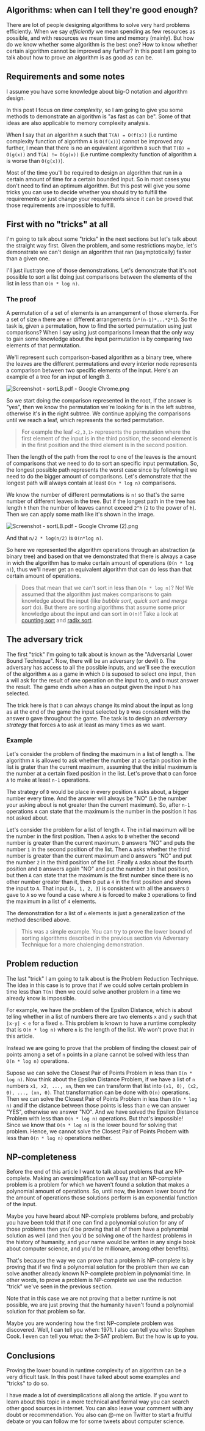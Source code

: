 ## Algorithms: when can I tell they're good enough?

There are lot of people designing  algorithms to solve very hard problems efficiently. When we say _efficiently_ we mean spending as few resources as possible, and with resources we mean time and memory (mainly). But how do we know whether some algorithm is the best one? How to know whether certain algorithm cannot be improved any further? In this post I am going to talk about how to prove an algorithm is as good as can be.

## Requirements and some notes

I assume you have some knowledge about big-O notation and algorithm design.

In this post I focus on *time complexity*, so I am going to give you some methods to demonstrate an algorithm is "as fast as  can be". Some of that ideas are also applicable to memory complexity analysis.

When I say that an algorithm ```A``` such that ```T(A) = O(f(x))``` (i.e runtime complexity function of algorithm ```A``` is ```O(f(x))```) cannot be improved any further, I mean that there is no an equivalent algorithm ```B``` such that ```T(B) = O(g(x))``` and ```T(A) != O(g(x))``` (i.e runtime complexity function of algorithm ```A``` is worse than ```O(g(x))```).

Most of the time you'll be required to design an algorithm that run in a certain amount of time for a certain bounded input. So in most cases you don't need to find an optimum algorithm. But this post will give you some tricks you can use to decide whether you should try to fulfill the requirements or just change your requirements since it can be proved that those requirements are impossible to fulfill.

## First with no "tricks" at all

I'm going to talk about some "tricks" in the next sections but let's talk about the straight way first. Given the problem, and some restrictions maybe, let's demonstrate we can't design an algorithm that ran (asymptotically) faster than a given one.

I'll just ilustrate one of those demonstrations. Let's demonstrate that it's not possible to sort a list doing just comparisons between the elements of the list in less than ```O(n * log n)```.

### The proof

A permutation of a set of elements is an arrangement of those elements. For a set of size ```n``` there are ```n!``` different arrangements (```n*(n-1)*...*2*1```). So the task is, given a permutation, how to find the sorted permutation using just comparisons? When I say using just comparisons I mean that the only way to gain some knowledge about the input permutation is by comparing two elements of that permutation.

We'll represent such comparison-based algorithm as a binary tree, where the leaves are the different permutations and every interior node represents a comparison between two specific elements of the input. Here's an example of a tree for an input of length 3.


![Screenshot - sortLB.pdf - Google Chrome.png](https://cdn.hashnode.com/res/hashnode/image/upload/v1601675600727/cs8HkEMb_.png)

So we start doing the comparison represented in the root, if the answer is "yes", then we know the permutation we're looking for is in the left subtree, otherwise it's in the right subtree. We continue applying the comparisons until we reach a leaf, which represents the sorted permutation.

> For example the leaf ```<2,3,1>``` represents the permutation where the first element of the input is in the third position, the second element is in the first position and the third element is in the second position.

Then the length of the path from the root to one of the leaves is the amount of comparisons that we need to do to sort an specific input permutation. So, the longest possible path represents the worst case since by following it we need to do the bigger amount of comparisons. Let's demonstrate that the longest path will always contain at least ```O(n * log n)``` comparisons.

We know the number of different permutations is ```n!``` so that's the same number of different leaves in the tree. But if the longest path in the tree has length ```h``` then the number of leaves cannot exceed ```2^h``` (```2``` to the power of ```h```). Then we can apply some math like it's shown in the image.


![Screenshot - sortLB.pdf - Google Chrome (2).png](https://cdn.hashnode.com/res/hashnode/image/upload/v1601676651508/9Y9PdCOtv.png)

And that ```n/2 * log(n/2)``` is ```O(n*log n)```.

So here we represented the algorithm operations through an abstraction (a binary tree) and based on that we demonstrated that there is always a case in wich the algorithm has to make certain amount of operations (```O(n * log n)```), thus we'll never get an equivalent algorithm that can do less than that certain amount of operations.

>Does that mean that we can't sort in less than ```O(n * log n)```? No! We assumed that the algorithm just makes comparisons to gain knowledge about the input (like _bubble sort_, _quick sort_ and _merge sort_ do). But there are sorting algorithms that assume some prior knowledge about the input and can sort in ```O(n)```! Take a look at [counting sort](https://en.wikipedia.org/wiki/Counting_sort) and [radix sort](https://en.wikipedia.org/wiki/Radix_sort).

## The adversary trick

The first "trick" I'm going to talk about is known as the "Adversarial Lower Bound Technique". Now, there will be an adversary (or devil) ```D```. The adversary has access to all the possible inputs, and we'll see the execution of the algorithm ```A``` as a game in which ```D``` is suposed to select one input, then ```A``` will ask for the result of one operation on the input to ```D```, and ```D``` must answer the result. The game ends when ```A``` has an output given the input ```D``` has selected.

The trick here is that ```D``` can always change its mind about the input as long as at the end of the game the input selected by ```D``` was consistent with the answer ```D``` gave throughout the game. The task is to design an _adversary strategy_ that forces ```A``` to ask at least as many times as we want.

### Example

Let's consider the problem of finding the maximum in a list of length ```n```. The algorithm ```A``` is allowed to ask whether the number at a certain position in the list is grater than the current maximum, assuming that the initial maximum is the number at a certain fixed position in the list. Let's prove that ```D``` can force ```A``` to make at least ```n-1``` operations.

The strategy of ```D``` would be place in every position ```A``` asks about, a bigger number every time. And the answer will always be "NO" (i.e the number your asking about is not greater than the current maximum). So, after ```n-1``` operations ```A``` can state that the maximum is the number in the position it has not asked about.

Let's consider the problem for a list of length ```4```. The initial maximum will be the number in the first position. Then ```A``` asks to ```D``` whether the second number is greater than the current maximum. ```D``` answers "NO" and puts the number ```1``` in the second position of the list. Then ```A``` asks whether the third number is greater than the current maximum and ```D``` answers "NO" and put the number ```2``` in the third position of the list. Finally ```A``` asks about the fourth position and ```D``` answers again "NO" and put the number ```3``` in that position, but then ```A``` can state that the maximum is the first number since there is no other number greater than it, then ```D``` put a ```4``` in the first position and shows the input to ```A```. That input (```4, 1, 2, 3```) is consistent with all the answers ```D``` gave to ```A``` so we found a case where ```A``` is forced to make ```3``` operations to find the maximum in a list of ```4``` elements.

The demonstration for a list of ```n``` elements is just a generalization of the method described above.

>This was a simple example. You can try to prove the lower bound of sorting algorithms described in the previous section via Adversary Technique for a more chalenging demonstration.

## Problem reduction

The last "trick" I am going to talk about is the Problem Reduction Technique. The idea in this case is to prove that if we could solve certain problem in time less than ```T(n)``` then we could solve another problem in a time we already know is impossible.

For example, we have the problem of the Epsilon Distance, which is about telling whether in a list of numbers there are two elements ```x``` and ```y``` such that ```|x-y| < e``` for a fixed ```e```. This problem is known to have a runtime complexity that is ```O(n * log n)``` where ```n``` is the length of the list. We won't prove that in this article.

Instead we are going to prove that the problem of finding the closest pair of points among a set of ```n``` points in a plane cannot be solved with less than ```O(n * log n)``` operations.

Supose we can solve the Closest Pair of Points Problem in less than ```O(n * log n)```. Now think about the Epsilon Distance Problem, if we have a list of ```n``` numbers ```x1, x2, ..., xn```, then we can transform that list into ```(x1, 0), (x2, 0), ..., (xn, 0)```. That transformation can be done with ```O(n)``` operations. Then we can solve the Closest Pair of Points Problem in less than ```O(n * log n)``` and if the distance between those points is less than ```e``` we can answer "YES", otherwise we answer "NO". And we have solved the Epsilon Distance Problem with less than ```O(n * log n)``` operations. But that's impossible! Since we know that ```O(n * log n)``` is the lower bound for solving that problem. Hence, we cannot solve the Closest Pair of Points Probem with less than ```O(n * log n)``` operations neither. 

## NP-completeness

Before the end of this article I want to talk about problems that are NP-complete. Making an oversimplification we'll say that an NP-complete problem is a problem for which we haven't found a solution that makes a polynomial amount of operations. So, until now, the known lower bound for the amount of operations those solutions perform is an exponential function of the input.

Maybe you have heard about NP-complete problems before, and probably you have been told that if one can find a polynomial solution for any of those problems then you'd be proving that all of them have a polynomial solution as well (and then you'd be solving one of the hardest problems in the history of humanity, and your name would be written in any single book about computer science, and you'd be millionare, among other benefits).

That's because the way we can prove that a problem is NP-complete is by proving that if we find a polynomial solution for the problem then we can solve another already known NP-complete problem in polynomial time. In other words, to prove a problem is NP-complete we use the reduction "trick" we've seen in the previous section.

Note that in this case we are not proving that a better runtime is not possible, we are just proving that the humanity haven't found a polynomial solution for that problem so far.

Maybe you are wondering how the first NP-complete problem was discovered. Well, I can tell you when: 1971. I also can tell you who: Stephen Cook. I even can tell you what: the 3-SAT problem. But the how is up to you.

## Conclusions

Proving the lower bound in runtime complexity of an algorithm can be a very dificult task. In this post I have talked about some examples and "tricks" to do so.

I have made a lot of oversimplications all along the article. If you want to learn about this topic in a more technical and formal way you can search other good sources in internet. You can also leave your comment with any doubt or recommendation. You also can @-me on Twitter to start a fruitful debate or you can follow me for some tweets about computer science.

